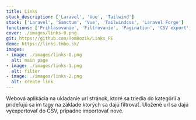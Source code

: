 ```yaml
---
title: Links
stack_description: ['Laravel', 'Vue', 'Tailwind']
stack: ['Laravel', 'Sanctum', 'Vue', 'Tailwindcss', 'Laravel Forge']
functions: ['Prihlasovanie', 'Filtrovanie', 'Pagination', 'CSV export', 'CSV import', 'SPA', 'Responzívne' ]
cover: ./images/links-0.png
git: https://github.com/TomBozik/Links_FE
demo: https://links.tmbo.sk/
images:
- image: ./images/links-0.png
  alt: main page
- image: ./images/links-1.png
  alt: filter
- image: ./images/links-2.png
  alt: create link
---
```

Webová aplikácia na ukladanie url stránok, ktoré sa triedia do kategórií a prideľujú sa im tagy na základe ktorých sa dajú filtrovať. Uložené url sa dajú vyexportovať do CSV, prípadne importovať nové.